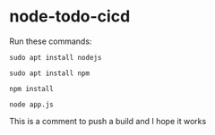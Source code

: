 # node-todo-cicd

Run these commands:


`sudo apt install nodejs`


`sudo apt install npm`


`npm install`

`node app.js`

This is a comment to push a build and I hope it works

